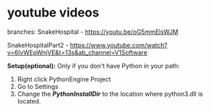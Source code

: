 # youtube videos
branches:
SnakeHospital - https://youtu.be/oG5mmElsWJM

SnakeHospitalPart2 - https://www.youtube.com/watch?v=6IvWEpWnjVE&t=13s&ab_channel=V1Software

**Setup(optional):**
Only if you don't have Python in your path:
1) Right click PythonEngine Project 
2) Go to Settings
3) Change the ***PythonInstallDir*** to the location where python3.dll is located.
